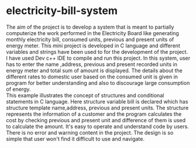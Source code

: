 # electricity-bill-system
 The aim of the project is to develop a system that is meant to partially computerize the work performed
 in the Electricity Board like generating monthly electricity bill, consumed units, previous and present units of energy meter.
 This mini project is developed in C language and different variables and strings have been used to for the development of the project.
 I have used Dev c++ IDE to compile and run this project. In this system, user has to enter the name ,address, previous and
 present recorded units in energy meter and total sum of amount is displayed. The details about the different rates to domestic user 
  based on the consumed unit is given in program for better understanding and also to discourage large consumption of energy.  
 This example illustrates the concept of structures and conditional statements in C language.
  Here structure variable bill is declared which has structure template name,address, previous and present units. 
 The structure represents the information of a customer and the program calculates the cost by checking previous and present unit and 
 difference of them is used to calculate the amount. It's easy to operate and understand code by users. There is no error and warning 
 content in the  project.  The design is so simple that user won't find it difficult to use and navigate.
 
 
 
